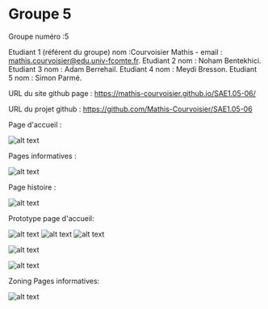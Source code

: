 # Groupe 5

﻿Groupe numéro :5
 
Etudiant 1 (référent du groupe) nom :Courvoisier Mathis - email : mathis.courvoisier@edu.univ-fcomte.fr.
Etudiant 2 nom : Noham Bentekhici.
Etudiant 3 nom : Adam Berrehail.
Etudiant 4 nom : Meydi Bresson.
Etudiant 5 nom : Simon Parmé.

URL du site github page : https://mathis-courvoisier.github.io/SAE1.05-06/

URL du projet github : https://github.com/Mathis-Courvoisier/SAE1.05-06


Page d'accueil : 

![alt text](https://github.com/Mathis-Courvoisier/SAE1.05-06/blob/main/img1)

Pages informatives : 

![alt text](https://github.com/Mathis-Courvoisier/SAE1.05-06/blob/main/img2)

Page histoire :

![alt text](https://github.com/Mathis-Courvoisier/SAE1.05-06/blob/main/img3)


Prototype page d'accueil:

![alt text](https://github.com/Mathis-Courvoisier/SAE1.05-06/blob/main/SAE1.05.06/images/Page1_site.png)
![alt text](https://github.com/Mathis-Courvoisier/SAE1.05-06/blob/main/SAE1.05.06/images/page2_site.png)
![alt text](https://github.com/Mathis-Courvoisier/SAE1.05-06/blob/main/SAE1.05.06/images/page3_site.png)






![alt text](https://github.com/Mathis-Courvoisier/SAE1.05-06/blob/main/zoning_acc.png)


![alt text](https://github.com/Mathis-Courvoisier/SAE1.05-06/blob/main/zoning_hist.png)

Zoning Pages informatives:

![alt text](https://github.com/Mathis-Courvoisier/SAE1.05-06/blob/main/SAE1.05.06/images/ZoningPageInformative.png)

